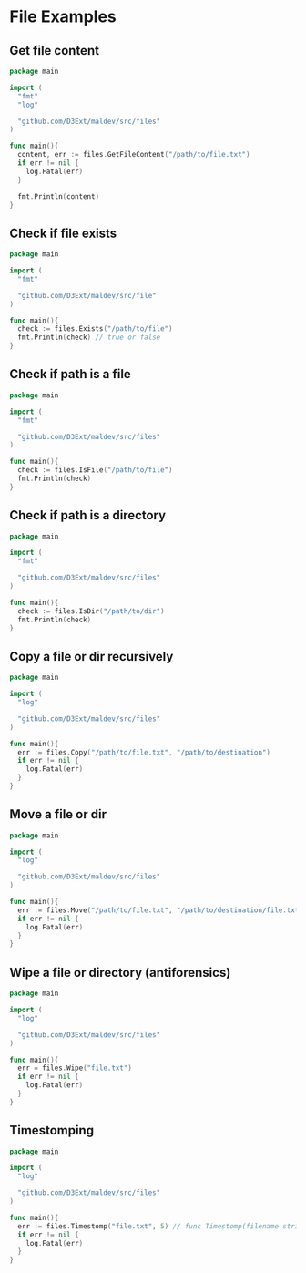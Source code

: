 # File Examples

## Get file content

```go
package main

import (
  "fmt"
  "log"

  "github.com/D3Ext/maldev/src/files"
)

func main(){
  content, err := files.GetFileContent("/path/to/file.txt")
  if err != nil {
    log.Fatal(err)
  }

  fmt.Println(content)
}
```

## Check if file exists

```go
package main

import (
  "fmt"

  "github.com/D3Ext/maldev/src/file"
)

func main(){
  check := files.Exists("/path/to/file")
  fmt.Println(check) // true or false
}
```

## Check if path is a file

```go
package main

import (
  "fmt"

  "github.com/D3Ext/maldev/src/files"
)

func main(){
  check := files.IsFile("/path/to/file")
  fmt.Println(check)
}
```

## Check if path is a directory

```go
package main

import (
  "fmt"

  "github.com/D3Ext/maldev/src/files"
)

func main(){
  check := files.IsDir("/path/to/dir")
  fmt.Println(check)
}
```

## Copy a file or dir recursively

```go
package main

import (
  "log"

  "github.com/D3Ext/maldev/src/files"
)

func main(){
  err := files.Copy("/path/to/file.txt", "/path/to/destination")
  if err != nil {
    log.Fatal(err)
  }
}
```

## Move a file or dir

```go
package main

import (
  "log"

  "github.com/D3Ext/maldev/src/files"
)

func main(){
  err := files.Move("/path/to/file.txt", "/path/to/destination/file.txt")
  if err != nil {
    log.Fatal(err)
  }
}
```

## Wipe a file or directory (antiforensics)

```go
package main

import (
  "log"

  "github.com/D3Ext/maldev/src/files"
)

func main(){
  err = files.Wipe("file.txt")
  if err != nil {
    log.Fatal(err)
  }
}
```

## Timestomping

```go
package main

import (
  "log"

  "github.com/D3Ext/maldev/src/files"
)

func main(){
  err := files.Timestomp("file.txt", 5) // func Timestomp(filename string, count int) (error)
  if err != nil {
    log.Fatal(err)
  }
}
```

